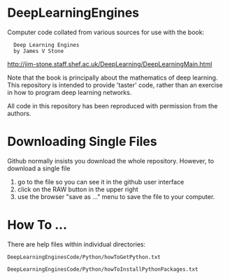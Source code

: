 # DeepLearningEngines
Computer code collated from various sources for use with the book: 
    
      Deep Learning Engines  
      by James V Stone

http://jim-stone.staff.shef.ac.uk/DeepLearning/DeepLearningMain.html

Note that the book is principally about the mathematics of deep learning.
This repository is intended to provide 'taster' code, rather than an exercise in how to program deep learning networks.

All code in this repository has been reproduced with permission from the authors.

Downloading Single Files
========================
Github normally insists you download the whole repository.
However, to download a single file
1) go to the file so you can see it in the github user interface 
2) click on the RAW button in the upper right
3) use the browser "save as ..." menu to save the file to your computer. 

How To ...
===========
There are help files within individual directories:

    DeepLearningEnginesCode/Python/howToGetPython.txt
    
    DeepLearningEnginesCode/Python/howToInstallPythonPackages.txt
